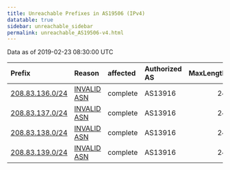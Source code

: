 ```yaml
---
title: Unreachable Prefixes in AS19506 (IPv4)
datatable: true
sidebar: unreachable_sidebar
permalink: unreachable_AS19506-v4.html
---
```


Data as of 2019-02-23 08:30:00 UTC


<div class="datatable-begin"></div>

| Prefix                                                   | Reason                                                                                                 | affected   | Authorized AS   |   MaxLength | Anchor                           |   unreachable /24s |
|:---------------------------------------------------------|:-------------------------------------------------------------------------------------------------------|:-----------|:----------------|------------:|:---------------------------------|-------------------:|
| [208.83.136.0/24](https://stat.ripe.net/208.83.136.0/24) | [INVALID ASN](https://rpki-validator.ripe.net/announcement-preview?asn=AS19506&prefix=208.83.136.0/24) | complete   | AS13916         |          24 | [ARIN](unreachable_ARIN-v4.html) |                  1 |
| [208.83.137.0/24](https://stat.ripe.net/208.83.137.0/24) | [INVALID ASN](https://rpki-validator.ripe.net/announcement-preview?asn=AS19506&prefix=208.83.137.0/24) | complete   | AS13916         |          24 | [ARIN](unreachable_ARIN-v4.html) |                  1 |
| [208.83.138.0/24](https://stat.ripe.net/208.83.138.0/24) | [INVALID ASN](https://rpki-validator.ripe.net/announcement-preview?asn=AS19506&prefix=208.83.138.0/24) | complete   | AS13916         |          24 | [ARIN](unreachable_ARIN-v4.html) |                  1 |
| [208.83.139.0/24](https://stat.ripe.net/208.83.139.0/24) | [INVALID ASN](https://rpki-validator.ripe.net/announcement-preview?asn=AS19506&prefix=208.83.139.0/24) | complete   | AS13916         |          24 | [ARIN](unreachable_ARIN-v4.html) |                  1 |

<div class="datatable-end"></div>